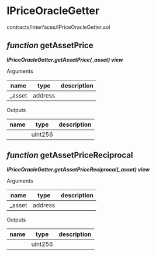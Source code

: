# IPriceOracleGetter

contracts/interfaces/IPriceOracleGetter.sol

## *function* getAssetPrice

***IPriceOracleGetter.getAssetPrice(_asset) view***

Arguments

| **name** | **type** | **description** |
|-|-|-|
| _asset | address |  |

Outputs

| **name** | **type** | **description** |
|-|-|-|
|  | uint256 |  |



## *function* getAssetPriceReciprocal

***IPriceOracleGetter.getAssetPriceReciprocal(_asset) view***

Arguments

| **name** | **type** | **description** |
|-|-|-|
| _asset | address |  |

Outputs

| **name** | **type** | **description** |
|-|-|-|
|  | uint256 |  |


